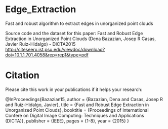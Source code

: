 # Edge_Extraction
Fast and robust algorithm to extract edges in unorganized point clouds

Source code and the dataset for this paper: 
Fast and Robust Edge Extraction in Unorganized Point Clouds (Dena Bazazian, Josep R Casas, Javier Ruiz-Hidalgo) - DICTA2015
http://citeseerx.ist.psu.edu/viewdoc/download?doi=10.1.1.701.4058&rep=rep1&type=pdf


# Citation
Please cite this work in your publications if it helps your research:

@InProceedings{Bazazian15,
  author = {Bazazian, Dena and Casas, Josep R and Ruiz-Hidalgo, Javier},
  title = {Fast and Robust Edge Extraction in Unorganized Point Clouds},
  booktitle = {Proceedings of International Confere on Digital Image Computing: Techniques and Applications (DICTA)},
  publisher = {IEEE},
  pages = {1-8},
  year = {2015}
}

